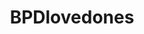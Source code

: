 ---
title: BPDlovedones
crosslinks:
- BPD
- getting_over_it
- BPDSOFFA
- Codependency
- Meditation
- lawofattraction
- psychology
- AskReddit
- Serendipity
- creepyPMs
- SuicideWatch
- Logger1234Method
- CPTSD
- popping
- KindVoice
- Herpes
- relationship_advice
- Divorce
- DeadBedrooms
---